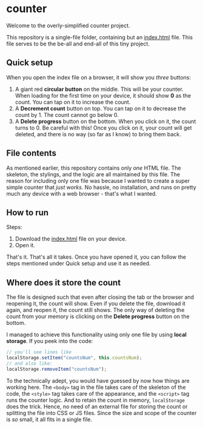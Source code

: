 # counter

Welcome to the overly-simplified counter project.

This repository is a single-file folder, containing but an [index.html](index.html) file. This file serves to be the be-all and end-all of this tiny project.

## Quick setup
When you open the index file on a browser, it will show you _three_ buttons:
1. A giant red **circular button** on the middle. This will be your counter. When loading for the first time on your device, it should show **0** as the count. You can tap on it to increase the count.
2. A **Decrement count** button on top. You can tap on it to decrease the count by 1. The count cannot go below 0.
3. A **Delete progress** button on the bottom. When you click on it, the count turns to 0. Be careful with this! Once you click on it, your count will get deleted, and there is no way (so far as I know) to bring them back.

## File contents
As mentioned earlier, this repository contains only *one* HTML file. The skeleton, the stylings, and the logic are all maintained by this file. The reason for including only one file was because I wanted to create a super simple counter that *just works*. No hassle, no installation, and runs on pretty much any device with a web browser - that's what I wanted.

## How to run
Steps:
1. Download the [index.html](index.html) file on your device.
2. Open it.

That's it. That's all it takes. Once you have opened it, you can follow the steps mentioned under Quick setup and use it as needed.

## Where does it store the count
The file is designed such that even after closing the tab or the browser and reopening it, the count will show. Even if you delete the file, download it again, and reopen it, the count still shows. The only way of deleting the count from your memory is clicking on the **Delete progress** button on the bottom.

I managed to achieve this functionality using only one file by using **local storage**. If you peek into the code:
```js
// you'll see lines like
localStorage.setItem("countsNum", this.countsNum);
// and also like:
localStorage.removeItem("countsNum");
```

To the technically adept, you would have guessed by now how things are working here. The `<body>` tag in the file takes care of the skeleton of the code, the `<style>` tag takes care of the appearance, and the `<script>` tag runs the counter logic. And to retain the count in memory, `localStorage` does the trick. Hence, no need of an external file for storing the count or splitting the file into CSS or JS files. Since the size and scope of the counter is _so_ small, it all fits in a single file.
